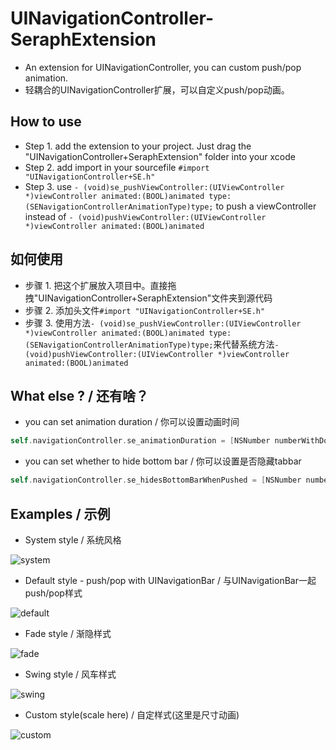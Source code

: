 # UINavigationController-SeraphExtension
- An extension for UINavigationController, you can custom push/pop animation. 
- 轻耦合的UINavigationController扩展，可以自定义push/pop动画。

## How to use
- Step 1. add the extension to your project. Just drag the "UINavigationController+SeraphExtension" folder into your xcode
- Step 2. add import in your sourcefile `#import "UINavigationController+SE.h"`
- Step 3. use `- (void)se_pushViewController:(UIViewController *)viewController animated:(BOOL)animated type:(SENavigationControllerAnimationType)type;` to push a viewController instead of `- (void)pushViewController:(UIViewController *)viewController animated:(BOOL)animated`

## 如何使用
- 步骤 1. 把这个扩展放入项目中。直接拖拽"UINavigationController+SeraphExtension"文件夹到源代码
- 步骤 2. 添加头文件`#import "UINavigationController+SE.h"`
- 步骤 3. 使用方法`- (void)se_pushViewController:(UIViewController *)viewController animated:(BOOL)animated type:(SENavigationControllerAnimationType)type;`来代替系统方法`- (void)pushViewController:(UIViewController *)viewController animated:(BOOL)animated`

## What else ? / 还有啥？
- you can set animation duration / 你可以设置动画时间

```objective-c
self.navigationController.se_animationDuration = [NSNumber numberWithDouble:0.25]; // need a NSNumber wrapper here
```
- you can set whether to hide bottom bar / 你可以设置是否隐藏tabbar

```objective-c
self.navigationController.se_hidesBottomBarWhenPushed = [NSNumber numberWithBool:NO]; // need a NSNumber wrapper here
```

## Examples / 示例
- System style / 系统风格

![system](http://7xjjcp.com1.z0.glb.clouddn.com/github_UINavigationAnimationSystem.gif)

- Default style - push/pop with UINavigationBar / 与UINavigationBar一起push/pop样式

![default](http://7xjjcp.com1.z0.glb.clouddn.com/github_UINavigationAnimationDefault.gif)

- Fade style / 渐隐样式

![fade](http://7xjjcp.com1.z0.glb.clouddn.com/github_UINavigationAnimationFade.gif)

- Swing style / 风车样式

![swing](http://7xjjcp.com1.z0.glb.clouddn.com/github_UINavigationAnimationSwing.gif)

- Custom style(scale here) / 自定样式(这里是尺寸动画)

![custom](http://7xjjcp.com1.z0.glb.clouddn.com/github_UINavigationAnimationCustom.gif)
